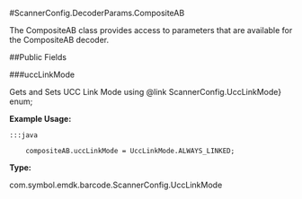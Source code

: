 #ScannerConfig.DecoderParams.CompositeAB

The CompositeAB class provides access to parameters that are
 available for the CompositeAB decoder.



##Public Fields

###uccLinkMode

Gets and Sets UCC Link Mode using
 @link ScannerConfig.UccLinkMode} enum;

 
 

 
 



**Example Usage:**
	
	:::java	
	 	
	 	compositeAB.uccLinkMode = UccLinkMode.ALWAYS_LINKED;


**Type:**

com.symbol.emdk.barcode.ScannerConfig.UccLinkMode

